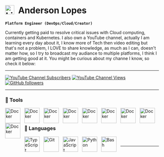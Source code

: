 # <img align="left" alt="Linux" width="30px" style="padding-right:10px;" src="https://cdn.jsdelivr.net/gh/devicons/devicon/icons/linux/linux-original.svg" />  Anderson Lopes

**`Platform Engineer (DevOps/Cloud/Creator)`**

Currently getting paid to resolve critical issues with Cloud computing, containers and Kubernetes. I also own a YouTube channel, actually I am learning every day about it, I know more of Tech then video editing but that's not a problem, I LOVE to share knowledge, as much as I can, doesn't matter how, so I try to broadcast my audiance to multiple platforms, I think I am getting good at it.
You might be curious about my channe I know, so check it below:

---
[![YouTube Channel Subscribers](https://img.shields.io/youtube/channel/subscribers/UCqN30hP5vl4F3lUFYXQNkNQ?style=flat-square&link=https%3A%2F%2Fwww.youtube.com%2F%40landudigital%3Fsub_confirmation%3D1)](https://www.youtube.com/@landudigital?sub_confirmation=1)
[![YouTube Channel Views](https://img.shields.io/youtube/channel/views/UCqN30hP5vl4F3lUFYXQNkNQ?style=flat-square)](https://www.youtube.com/@landudigital?sub_confirmation=1)
[![GitHub followers](https://img.shields.io/github/followers/soaand01?style=flat-square&label=GitHub%20followers&color=black)](https://github.com/soaand01?tab=followers)



---
### 🧰 Tools

<img align="left" alt="Docker" width="50px" style="padding-right:10px;" img src="https://cdn.jsdelivr.net/gh/devicons/devicon/icons/kubernetes/kubernetes-plain-wordmark.svg" />
<img align="left" alt="Docker" width="50px" style="padding-right:10px;" src="https://cdn.jsdelivr.net/gh/devicons/devicon/icons/docker/docker-original.svg" />
<img align="left" alt="Docker" width="50px" style="padding-right:10px;" img src="https://cdn.jsdelivr.net/gh/devicons/devicon/icons/azure/azure-original-wordmark.svg" />
<img align="left" alt="Docker" width="50px" style="padding-right:10px;" img src="https://cdn.jsdelivr.net/gh/devicons/devicon/icons/amazonwebservices/amazonwebservices-original-wordmark.svg" />
<img align="left" alt="Docker" width="50px" style="padding-right:10px;" img src="https://cdn.jsdelivr.net/gh/devicons/devicon/icons/github/github-original-wordmark.svg" />
<img align="left" alt="Docker" width="50px" style="padding-right:10px;" img src="https://cdn.jsdelivr.net/gh/devicons/devicon/icons/digitalocean/digitalocean-original-wordmark.svg" />
<img align="left" alt="Docker" width="50px" style="padding-right:10px;" img src="https://cdn.jsdelivr.net/gh/devicons/devicon/icons/terraform/terraform-original-wordmark.svg" />
<img align="left" alt="Docker" width="50px" style="padding-right:10px;" img src="https://cdn.jsdelivr.net/gh/devicons/devicon/icons/argocd/argocd-original-wordmark.svg" />
<img align="left" alt="Docker" width="50px" style="padding-right:10px;" img src="https://cdn.jsdelivr.net/gh/devicons/devicon/icons/vim/vim-original.svg" />


<br><br>
### 🤖 Languages

<img align="left" alt="TypeScript" width="50px" style="padding-right:10px;" src="https://cdn.jsdelivr.net/gh/devicons/devicon/icons/typescript/typescript-plain.svg" />
<img align="left" alt="Git" width="50px" style="padding-right:10px;" src="https://cdn.jsdelivr.net/gh/devicons/devicon/icons/git/git-original.svg" />
<img align="left" alt="JavaScript" width="50px" style="padding-right:10px;" src="https://cdn.jsdelivr.net/gh/devicons/devicon/icons/javascript/javascript-plain.svg" />
<img align="left" alt="Python" width="50px" style="padding-right:10px;" src="https://cdn.jsdelivr.net/gh/devicons/devicon/icons/python/python-plain.svg" />
<img align="left" alt="Bash" width="50px" style="padding-right:10px;" src="https://cdn.jsdelivr.net/gh/devicons/devicon/icons/bash/bash-original.svg" />
<br />

---

<!-- BEGIN YOUTUBE-CARDS -->

<!-- END YOUTUBE-CARDS -->
